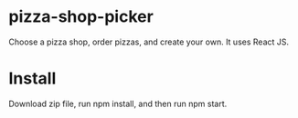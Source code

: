 # pizza-shop-picker
Choose a pizza shop, order pizzas, and create your own. It uses React JS.

# Install 
Download zip file, run npm install, and then run npm start.
